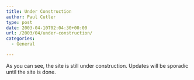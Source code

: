 ```yaml
---
title: Under Construction
author: Paul Cutler
type: post
date: 2003-04-10T02:04:30+00:00
url: /2003/04/under-construction/
categories:
  - General

---
```

As you can see, the site is still under construction. Updates will be sporadic until the site is done.